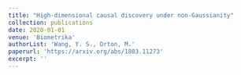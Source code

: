 ```yaml
---
title: "High-dimensional causal discovery under non-Gaussianity"
collection: publications
date: 2020-01-01
venue: 'Biometrika'
authorList: 'Wang, Y. S., Drton, M.'
paperurl: 'https://arxiv.org/abs/1803.11273'
excerpt: ''  
---
```

